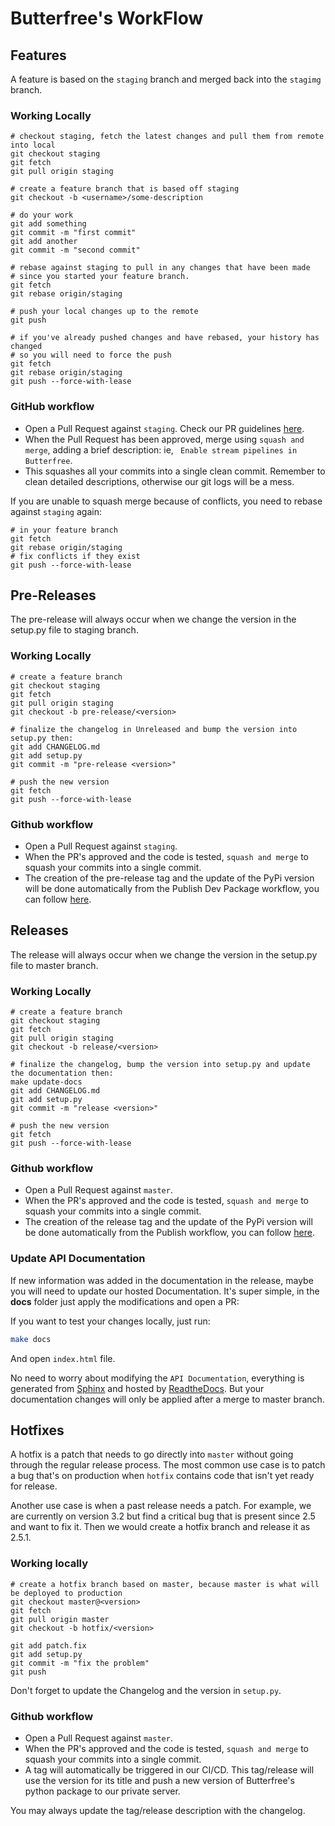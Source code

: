 # Butterfree's WorkFlow

## Features

A feature is based on the `staging` branch and merged back into the `stagimg` branch.


### Working Locally

```
# checkout staging, fetch the latest changes and pull them from remote into local
git checkout staging
git fetch
git pull origin staging

# create a feature branch that is based off staging
git checkout -b <username>/some-description

# do your work
git add something
git commit -m "first commit"
git add another
git commit -m "second commit"

# rebase against staging to pull in any changes that have been made
# since you started your feature branch.
git fetch
git rebase origin/staging

# push your local changes up to the remote
git push

# if you've already pushed changes and have rebased, your history has changed
# so you will need to force the push
git fetch
git rebase origin/staging
git push --force-with-lease
````


### GitHub workflow

- Open a Pull Request against `staging`. Check our PR guidelines [here](https://github.com/quintoandar/butterfree/blob/master/CONTRIBUTING.md#pull-request-guideline).
- When the Pull Request has been approved, merge using `squash and merge`, adding a brief description:
ie, ` Enable stream pipelines in Butterfree`.
- This squashes all your commits into a single clean commit. Remember to clean detailed descriptions, otherwise our git logs will be a mess.

If you are unable to squash merge because of conflicts, you need to rebase against `staging` again:

```
# in your feature branch
git fetch
git rebase origin/staging
# fix conflicts if they exist
git push --force-with-lease
```

## Pre-Releases

The pre-release will always occur when we change the version in the setup.py file to staging branch.


### Working Locally

```
# create a feature branch
git checkout staging
git fetch
git pull origin staging
git checkout -b pre-release/<version>

# finalize the changelog in Unreleased and bump the version into setup.py then:
git add CHANGELOG.md
git add setup.py
git commit -m "pre-release <version>"

# push the new version
git fetch
git push --force-with-lease
```

### Github workflow

- Open a Pull Request against `staging`.
- When the PR's approved and the code is tested, `squash and merge` to squash your commits into a single commit.
- The creation of the pre-release tag and the update of the PyPi version will be done 
automatically from the Publish Dev Package workflow, you can follow [here](https://github.com/quintoandar/butterfree/actions?query=workflow%3A%22Publish+Dev+Package%22).

## Releases

The release will always occur when we change the version in the setup.py file to master branch.


### Working Locally

```
# create a feature branch
git checkout staging
git fetch
git pull origin staging
git checkout -b release/<version>

# finalize the changelog, bump the version into setup.py and update the documentation then:
make update-docs
git add CHANGELOG.md
git add setup.py
git commit -m "release <version>"

# push the new version
git fetch
git push --force-with-lease
```

### Github workflow

- Open a Pull Request against `master`.
- When the PR's approved and the code is tested, `squash and merge` to squash your commits into a single commit.
- The creation of the release tag and the update of the PyPi version will be done 
automatically from the Publish workflow, you can follow [here](https://github.com/quintoandar/butterfree/actions?query=workflow%3APublish).

### Update API Documentation

If new information was added in the documentation in the release, maybe you will need to update our hosted Documentation. It's super simple, in the **docs** folder just apply the modifications and open a PR:

If you want to test your changes locally, just run:
 
```bash
make docs
```

And open `index.html` file. 

No need to worry about modifying the `API Documentation`,  everything is generated from [Sphinx](https://www.sphinx-doc.org/en/master/index.html) and hosted by [ReadtheDocs](https://readthedocs.org/). But your documentation changes will only be applied after a merge to master branch.


## Hotfixes

A hotfix is a patch that needs to go directly into `master` without going through the regular release process.
The most common use case is to patch a bug that's on production when `hotfix` contains code that isn't yet ready for release.

Another use case is when a past release needs a patch. For example, we are currently on version 3.2 but find a critical 
bug that is present since 2.5 and want to fix it. Then we would create a hotfix branch and release it as 2.5.1.

### Working locally

```
# create a hotfix branch based on master, because master is what will be deployed to production
git checkout master@<version>
git fetch
git pull origin master
git checkout -b hotfix/<version>

git add patch.fix
git add setup.py
git commit -m "fix the problem"
git push
```

Don't forget to update the Changelog and the version in `setup.py`.

### Github workflow

- Open a Pull Request against `master`.
- When the PR's approved and the code is tested, `squash and merge` to squash your commits into a single commit.
- A tag will automatically be triggered in our CI/CD. This tag/release will use the version for its title and push a new version
of Butterfree's python package to our private server.

You may always update the tag/release description with the changelog.
